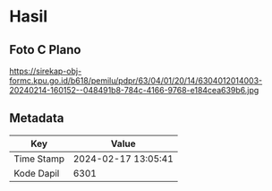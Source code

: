 # Hasil

## Foto C Plano

https://sirekap-obj-formc.kpu.go.id/b618/pemilu/pdpr/63/04/01/20/14/6304012014003-20240214-160152--048491b8-784c-4166-9768-e184cea639b6.jpg


## Metadata

| Key        | Value               |
| ---------- | ------------------- |
| Time Stamp | 2024-02-17 13:05:41 |
| Kode Dapil | 6301                |



